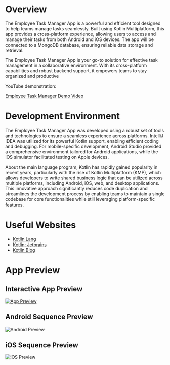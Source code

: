 # Overview

The Employee Task Manager App is a powerful and efficient tool designed to help 
teams manage tasks seamlessly. Built using Kotlin Multiplatform, this app provides 
a cross-platform experience, allowing users to access and manage their tasks from 
both Android and iOS devices. The app will be connected to a MongoDB database, 
ensuring reliable data storage and retrieval.

The Employee Task Manager App is your go-to solution for effective task management in a collaborative environment. With its cross-platform capabilities and robust backend support, it empowers teams to stay organized and productive

YouTube demonstration:

[Employee Task Manager Demo Video](https://youtu.be/U1w0QI6K13A)

# Development Environment

The Employee Task Manager App was developed using a robust set of tools and 
technologies to ensure a seamless experience across platforms. IntelliJ IDEA
was utilized for its powerful Kotlin support, enabling efficient coding and 
debugging. For mobile-specific development, Android Studio provided a comprehensive 
environment tailored for Android applications, while the iOS simulator facilitated 
testing on Apple devices. 

About the main language program, Kotlin has rapidly gained popularity in 
recent years, particularly with the rise of Kotlin Multiplatform (KMP), 
which allows developers to write shared business logic that can be utilized across 
multiple platforms, including Android, iOS, web, and desktop applications. This 
innovative approach significantly reduces code duplication and streamlines the 
development process by enabling teams to maintain a single codebase for core 
functionalities while still leveraging platform-specific features.

# Useful Websites

* [Kotlin Lang](https://kotlinlang.org/docs)
* [Kotlin: Jetbrains](https://www.jetbrains.com/opensource/kotlin/)
* [Kotlin Blog](https://blog.jetbrains.com/kotlin/)

# App Preview

## Interactive App Preview
[![App Preview](https://appetize.io/embed/b_7lrdjz7bbdxl3oguhgub6fsm4q.png)](https://appetize.io/app/b_7lrdjz7bbdxl3oguhgub6fsm4q)

## Android Sequence Preview
![Android Preview](https://media.giphy.com/media/Th9jhNbZVK2xAAuo5D/giphy.gif)

## iOS Sequence Preview
![iOS Preview](https://media.giphy.com/media/h44e2jeDIB7UhDwP0Q/giphy.gif)
